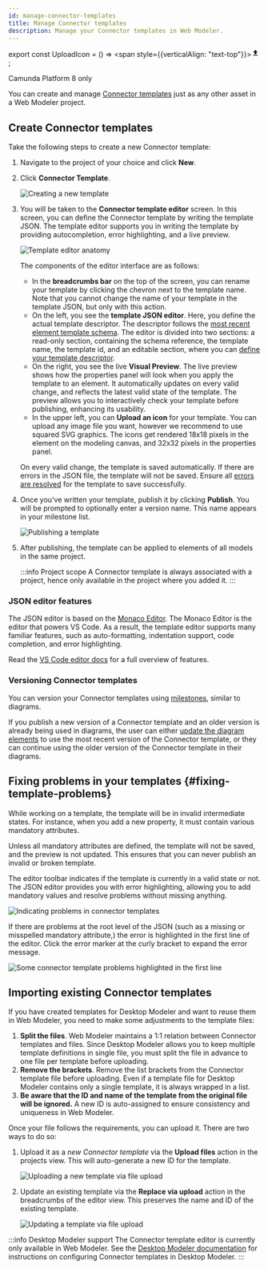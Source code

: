 ```yaml
---
id: manage-connector-templates
title: Manage Connector templates
description: Manage your Connector templates in Web Modeler.
---
```


export const UploadIcon = () => <span style={{verticalAlign: "text-top"}}><svg xmlns="http://www.w3.org/2000/svg" viewBox="0 0 24 24" width="16" height="16"><path d="M0 0h24v24H0z" fill="none"></path><path d="M9 16h6v-6h4l-7-7-7 7h4zm-4 2h14v2H5z" fill="currentColor"></path></svg></span>;

<span class="badge badge--cloud">Camunda Platform 8 only</span>

You can create and manage [Connector templates](/components/connectors/custom-built-connectors/connector-templates.md) just as any other asset in a Web Modeler project.

## Create Connector templates

Take the following steps to create a new Connector template:

1. Navigate to the project of your choice and click **New**.

2. Click **Connector Template**.

   ![Creating a new template](img/connector-templates/create-connector-template-1.png)

3. You will be taken to the **Connector template editor** screen. In this screen, you can define the Connector template by writing the template JSON. The template editor supports you in writing the template by providing autocompletion, error highlighting, and a live preview.

   ![Template editor anatomy](img/connector-templates/create-connector-template-2.png)

   The components of the editor interface are as follows:

   - In the **breadcrumbs bar** on the top of the screen, you can rename your template by clicking the chevron next to the template name. Note that you cannot change the name of your template in the template JSON, but only with this action.
   - On the left, you see the **template JSON editor**. Here, you define the actual template descriptor. The descriptor follows the [most recent element template schema](https://github.com/camunda/element-templates-json-schema). The editor is divided into two sections: a read-only section, containing the schema reference, the template name, the template id, and an editable section, where you can [define your template descriptor](/components/modeler/desktop-modeler/element-templates/defining-templates.md).
   - On the right, you see the live **Visual Preview**. The live preview shows how the properties panel will look when you apply the template to an element. It automatically updates on every valid change, and reflects the latest valid state of the template. The preview allows you to interactively check your template before publishing, enhancing its usability.
   - In the upper left, you can **Upload an icon** for your template. You can upload any image file you want, however we recommend to use squared SVG graphics. The icons get rendered 18x18 pixels in the element on the modeling canvas, and 32x32 pixels in the properties panel.

   On every valid change, the template is saved automatically. If there are errors in the JSON file, the template will not be saved. Ensure all [errors are resolved](#fixing-template-problems) for the template to save successfully.

4. Once you've written your template, publish it by clicking **Publish**. You will be prompted to optionally enter a version name. This name appears in your milestone list.

   ![Publishing a template](img/connector-templates/create-connector-template-3.png)

5. After publishing, the template can be applied to elements of all models in the same project.

   :::info Project scope
   A Connector template is always associated with a project, hence only available in the project where you added it.
   :::

### JSON editor features

The JSON editor is based on the [Monaco Editor](https://microsoft.github.io/monaco-editor/). The Monaco Editor is the editor that powers VS Code. As a result, the template editor supports many familiar features, such as auto-formatting, indentation support, code completion, and error highlighting.

Read the [VS Code editor docs](https://code.visualstudio.com/docs/editor/editingevolved) for a full overview of features.

### Versioning Connector templates

You can version your Connector templates using [milestones](/components/modeler/web-modeler/milestones.md), similar to diagrams.

If you publish a new version of a Connector template and an older version is already being used in diagrams, the user can either [update the diagram elements](/components/modeler/desktop-modeler/element-templates/using-templates.md#updating-templates) to use the most recent version of the Connector template, or they can continue using the older version of the Connector template in their diagrams.

## Fixing problems in your templates {#fixing-template-problems}

While working on a template, the template will be in invalid intermediate states. For instance, when you add a new property, it must contain various mandatory attributes.

Unless all mandatory attributes are defined, the template will not be saved, and the preview is not updated. This ensures that you can never publish an invalid or broken template.

The editor toolbar indicates if the template is currently in a valid state or not. The JSON editor provides you with error highlighting, allowing you to add mandatory values and resolve problems without missing anything.

![Indicating problems in connector templates](img/connector-templates/fix-connector-template-problems.png)

If there are problems at the root level of the JSON (such as a missing or misspelled mandatory attribute,) the error is highlighted in the first line of the editor. Click the error marker at the curly bracket to expand the error message.

![Some connector template problems highlighted in the first line](img/connector-templates/fix-connector-template-problems-2.png)

<!--
## Reusing existing runtimes

Not only can you create new Connector templates to bind to a job worker topic or a custom Connector function you've created using the Connector SDK, but you can also reuse [existing connector runtimes](/components/connectors/out-of-the-box-connectors/available-connectors-overview.md). For instance, if you add the following property and bind it to `zeebe:taskDefinition:type`, you can reuse the HTTP JSON runtime and write a prefilled Connector template to call an API easily.

```json
{
    "type": "Hidden",
    "value": "io.camunda:http-json:1",
    "binding": {
        // highlight-next-line
        "type": "zeebe:taskDefinition:type"
    }
}
```
-->

## Importing existing Connector templates

If you have created templates for Desktop Modeler and want to reuse them in Web Modeler, you need to make some adjustments to the template files:

1. **Split the files**. Web Modeler maintains a 1:1 relation between Connector templates and files. Since Desktop Modeler allows you to keep multiple template definitions in single file, you must split the file in advance to one file per template before uploading.
2. **Remove the brackets**. Remove the list brackets from the Connector template file before uploading. Even if a template file for Desktop Modeler contains only a single template, it is always wrapped in a list.
3. **Be aware that the ID and name of the template from the original file will be ignored.** A new ID is auto-assigned to ensure consistency and uniqueness in Web Modeler.

Once your file follows the requirements, you can upload it. There are two ways to do so:

1. Upload it as a _new Connector template_ via the <UploadIcon /> **Upload files** action in the projects view. This will auto-generate a new ID for the template.

   ![Uploading a new template via file upload](img/connector-templates/upload-files.png)

2. Update an existing template via the **Replace via upload** action in the breadcrumbs of the editor view. This preserves the name and ID of the existing template.

   ![Updating a template via file upload](img/connector-templates/replace-via-upload.png)

:::info Desktop Modeler support
The Connector template editor is currently only available in Web Modeler. See the [Desktop Modeler documentation](/components/modeler/desktop-modeler/element-templates/about-templates.md) for instructions on configuring Connector templates in Desktop Modeler.
:::
